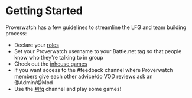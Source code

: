 # Getting Started

Proverwatch has a few guidelines to streamline the LFG and team building process:

- Declare your [roles](declaring-roles.html)
- Set your Proverwatch username to your Battle.net tag so that people know who they're talking to in group
- Check out the [inhouse games](inhouse-games.html)
- If you want access to the #feedback channel where Proverwatch members give each other advice/do VOD reviews ask an @Admin/@Mod
- Use the [#lfg](looking-for-group.html) channel and play some games!
